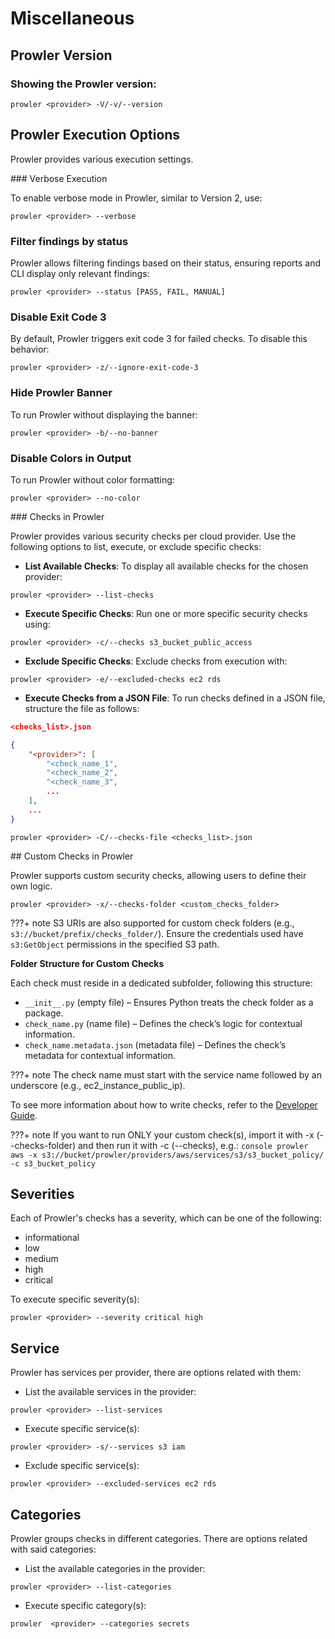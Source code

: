 # Miscellaneous

## Prowler Version

### Showing the Prowler version:

```console
prowler <provider> -V/-v/--version
```

## Prowler Execution Options

Prowler provides various execution settings.

### Verbose Execution

To enable verbose mode in Prowler, similar to Version 2, use:

```console
prowler <provider> --verbose
```

### Filter findings by status

Prowler allows filtering findings based on their status, ensuring reports and CLI display only relevant findings:

```console
prowler <provider> --status [PASS, FAIL, MANUAL]
```

### Disable Exit Code 3

By default, Prowler triggers exit code 3 for failed checks. To disable this behavior:

```console
prowler <provider> -z/--ignore-exit-code-3
```

### Hide Prowler Banner

To run Prowler without displaying the banner:

```console
prowler <provider> -b/--no-banner
```

### Disable Colors in Output

To run Prowler without color formatting:

```console
prowler <provider> --no-color
```

### Checks in Prowler

Prowler provides various security checks per cloud provider. Use the following options to list, execute, or exclude specific checks:

- **List Available Checks**: To display all available checks for the chosen provider:

```console
prowler <provider> --list-checks
```

- **Execute Specific Checks**: Run one or more specific security checks using:

```console
prowler <provider> -c/--checks s3_bucket_public_access
```

- **Exclude Specific Checks**: Exclude checks from execution with:

```console
prowler <provider> -e/--excluded-checks ec2 rds
```

- **Execute Checks from a JSON File**: To run checks defined in a JSON file, structure the file as follows:

```json
<checks_list>.json

{
    "<provider>": [
        "<check_name_1",
        "<check_name_2",
        "<check_name_3",
        ...
    ],
    ...
}
```

```console
prowler <provider> -C/--checks-file <checks_list>.json
```

## Custom Checks in Prowler

Prowler supports custom security checks, allowing users to define their own logic.

```console
prowler <provider> -x/--checks-folder <custom_checks_folder>
```

???+ note
    S3 URIs are also supported for custom check folders (e.g., `s3://bucket/prefix/checks_folder/`). Ensure the credentials used have `s3:GetObject` permissions in the specified S3 path.

**Folder Structure for Custom Checks**

Each check must reside in a dedicated subfolder, following this structure:

- `__init__.py` (empty file) – Ensures Python treats the check folder as a package.
- `check_name.py` (name file) – Defines the check’s logic for contextual information.
- `check_name.metadata.json` (metadata file) – Defines the check’s metadata for contextual information.

???+ note
    The check name must start with the service name followed by an underscore (e.g., ec2\_instance\_public\_ip).

To see more information about how to write checks, refer to the [Developer Guide](../developer-guide/checks.md#creating-a-check).

???+ note
    If you want to run ONLY your custom check(s), import it with -x (--checks-folder) and then run it with -c (--checks), e.g.: `console prowler aws -x s3://bucket/prowler/providers/aws/services/s3/s3_bucket_policy/ -c s3_bucket_policy`

## Severities

Each of Prowler's checks has a severity, which can be one of the following:

- informational
- low
- medium
- high
- critical

To execute specific severity(s):

```console
prowler <provider> --severity critical high
```

## Service

Prowler has services per provider, there are options related with them:

- List the available services in the provider:

```console
prowler <provider> --list-services
```

- Execute specific service(s):

```console
prowler <provider> -s/--services s3 iam
```

- Exclude specific service(s):

```console
prowler <provider> --excluded-services ec2 rds
```

## Categories

Prowler groups checks in different categories. There are options related with said categories:

- List the available categories in the provider:

```console
prowler <provider> --list-categories
```

- Execute specific category(s):

```console
prowler  <provider> --categories secrets
```

